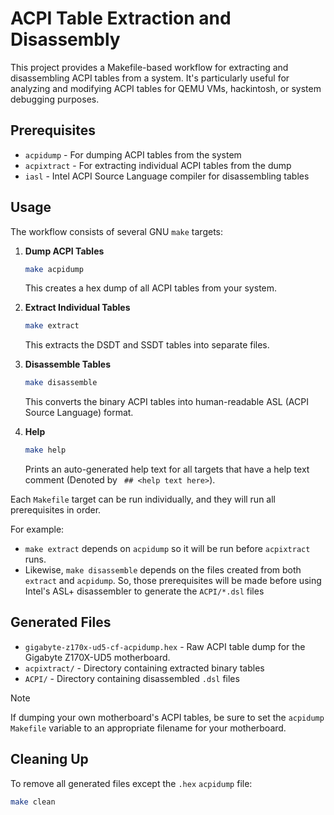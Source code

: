 # ACPI Table Extraction and Disassembly

This project provides a Makefile-based workflow for extracting and disassembling
ACPI tables from a system. It's particularly useful for analyzing and modifying
ACPI tables for QEMU VMs, hackintosh, or system debugging purposes.

## Prerequisites

- `acpidump` - For dumping ACPI tables from the system
- `acpixtract` - For extracting individual ACPI tables from the dump
- `iasl` - Intel ACPI Source Language compiler for disassembling tables

## Usage

The workflow consists of several GNU `make` targets:

1. **Dump ACPI Tables**
   ```bash
   make acpidump
   ```
   This creates a hex dump of all ACPI tables from your system.

2. **Extract Individual Tables**
   ```bash
   make extract
   ```
   This extracts the DSDT and SSDT tables into separate files.

3. **Disassemble Tables**
   ```bash
   make disassemble
   ```
   This converts the binary ACPI tables into human-readable ASL (ACPI Source
   Language) format.
4. **Help**
   ```bash
   make help
   ```
   Prints an auto-generated help text for all targets that have a help text
   comment (Denoted by ` ## <help text here>`).

Each `Makefile` target can be run individually, and they will run all
prerequisites in order.

For example:

- `make extract` depends on `acpidump` so it will be run before `acpixtract`
  runs.
- Likewise, `make disassemble` depends on the files created from both `extract`
  and `acpidump`.  So, those prerequisites will be made before using Intel's
  ASL+ disassembler to generate the `ACPI/*.dsl` files

## Generated Files

- `gigabyte-z170x-ud5-cf-acpidump.hex` - Raw ACPI table dump for the Gigabyte
  Z170X-UD5 motherboard.
- `acpixtract/` - Directory containing extracted binary tables
- `ACPI/` - Directory containing disassembled `.dsl` files

> [!NOTE]
> If dumping your own motherboard's ACPI tables, be sure to set the `acpidump`
> `Makefile` variable to an appropriate filename for your motherboard.

## Cleaning Up

To remove all generated files except the `.hex` `acpidump` file:

```bash
make clean
```
